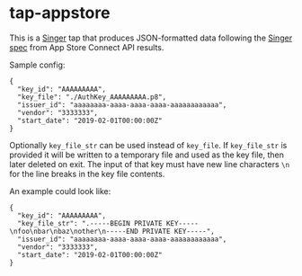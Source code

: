 # tap-appstore

This is a [Singer](https://singer.io) tap that produces JSON-formatted 
data following the [Singer spec](https://github.com/singer-io/getting-started/blob/master/SPEC.md) 
from App Store Connect API results.

Sample config:
```$json
{
  "key_id": "AAAAAAAAA",
  "key_file": "./AuthKey_AAAAAAAAA.p8",
  "issuer_id": "aaaaaaaa-aaaa-aaaa-aaaa-aaaaaaaaaaaa",
  "vendor": "3333333",
  "start_date": "2019-02-01T00:00:00Z"
}
```

Optionally `key_file_str` can be used instead of `key_file`.
If `key_file_str` is provided it will be written to a temporary file and used as the key file, then later deleted on exit.
The input of that key must have new line characters `\n` for the line breaks in the key file contents.

An example could look like:

```$json
{
  "key_id": "AAAAAAAAA",
  "key_file_str": ".-----BEGIN PRIVATE KEY-----\nfoo\nbar\nbaz\nother\n-----END PRIVATE KEY-----",
  "issuer_id": "aaaaaaaa-aaaa-aaaa-aaaa-aaaaaaaaaaaa",
  "vendor": "3333333",
  "start_date": "2019-02-01T00:00:00Z"
}
```
